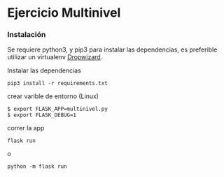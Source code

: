 # Ejercicio Multinivel

### Instalación

Se requiere python3, y pip3 para instalar las dependencias, es preferible utilizar un virtualenv [Dropwizard](https://flask.palletsprojects.com/en/1.1.x/installation/#virtual-environments).

Instalar las dependencias

```
pip3 install -r requirements.txt
```

crear varible de entorno (Linux)

```
$ export FLASK_APP=multinivel.py
$ export FLASK_DEBUG=1
```
correr la app

```
flask run
```
o
```
python -m flask run
```


